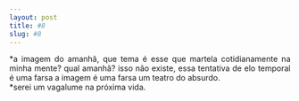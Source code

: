 ```yaml
---
layout: post
title: #8
slug: #8
---
```


<p class="description" style="text-align: justify;">
*a imagem do amanhã, que tema é esse  que martela cotidianamente na minha mente? qual amanhã? isso não existe, essa tentativa de elo temporal é uma farsa a imagem é uma farsa um teatro do absurdo.
<br>
*serei um vagalume na próxima vida.
